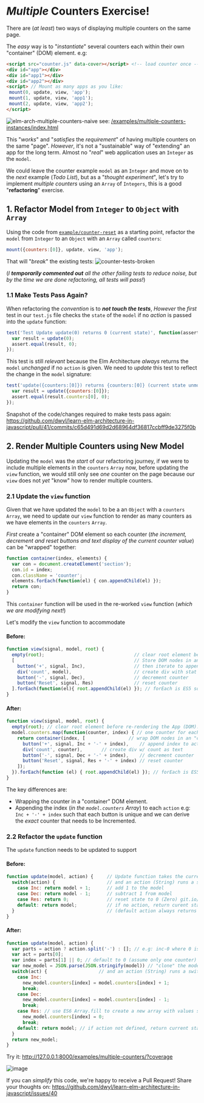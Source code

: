 # _Multiple_ Counters Exercise!

There are (_at least_) two ways
of displaying multiple counters on the same page.

The _easy_ way is to "_instantiate_" several counters
each within their own "container" (DOM) element. e.g: <br />
```html
<script src="counter.js" data-cover></script> <!-- load counter once -->
<div id="app"></div>
<div id="app1"></div>
<div id="app2"></div>
<script> // Mount as many apps as you like:
 mount(0, update, view, 'app');
 mount(1, update, view, 'app1');
 mount(2, update, view, 'app2');
</script>
```

![elm-arch-multiple-counters-naive](https://user-images.githubusercontent.com/194400/41302789-5299bd5e-6e63-11e8-8006-84313c54a24c.png)
see:
[/examples/multiple-counters-instances/index.html](https://github.com/dwyl/learn-elm-architecture-in-javascript/blob/master/examples/multiple-counters-instances/index.html)


This "_works_" and "_satisfies_ the _requirement_"
of having multiple counters on the same "page".
_However_, it's not a "sustainable" way of "extending" an app for the long term.
Almost no "_real_" web application uses an `Integer` as the `model`.

We could leave the counter example `model` as an `Integer`
and move on to the _next_ example (_Todo List_),
but as a "_thought experiment_",
let's try to implement _multiple counters_ using an `Array` of `Integers`,
this is a good "**refactoring**" exercise.



## 1. Refactor Model from `Integer` to `Object` with `Array`

Using the code from
[`example/counter-reset`](https://github.com/dwyl/learn-elm-architecture-in-javascript/tree/master/examples/counter-reset)
as a starting point,
refactor the `model` from `Integer` to an `Object` with an `Array`
called  `counters`: <br />
```js
mount({counters:[0]}, update, view, 'app');
```

That will "_break_" the existing tests:
![counter-tests-broken](https://user-images.githubusercontent.com/194400/41207245-f49b8caa-6d09-11e8-9fb9-ee9509e8b56b.png)

(_I **temporarily commented out** all the other failing tests
  to reduce noise, but by the time we are done refactoring,
  all tests will pass!_)

### 1.1 Make Tests Pass Again?

When refactoring the _convention_ is to ***not touch the tests***,
_However_ the _first_ test in our `test.js` file checks the `state`
of the `model` if no _action_ is passed into the `update` function:
```js
test('Test Update update(0) returns 0 (current state)', function(assert) {
  var result = update(0);
  assert.equal(result, 0);
});
```
This test is still _relevant_ because the Elm Architecture _always_
returns the `model` _unchanged_ if no `action` is given.
We need to _update_ this test to reflect the change in the `model` signature:
```js
test('update({counters:[0]}) returns {counters:[0]} (current state unmodified)', function(assert) {
  var result = update({counters:[0]});
  assert.equal(result.counters[0], 0);
});
```

Snapshot of the code/changes required to make tests pass again:
https://github.com/dwyl/learn-elm-architecture-in-javascript/pull/41/commits/c65d491d69d2d68964df36817ccbff9de3275f0b



## 2. Render Multiple Counters using New Model

Updating the `model` was the _start_ of our refactoring journey,
if we were to include multiple elements in the `counters` `Array`
now, before updating the `view` function,
we would still only see _one_
counter on the page because our `view`
does not _yet_ "know" how to render multiple counters.


### 2.1 Update the `view` function

Given that we have updated the `model` to be a an `Object`
with a `counters` `Array`, we need to update our `view` function
to render as many counters as we have elements
in the `counters` `Array`.

_First_ create a "container" DOM element so each counter
(_the increment, decrement and reset buttons
  and text display of the current counter value_)
can be "wrapped" together:

```js
function container(index, elements) {
  var con = document.createElement('section');
  con.id = index;
  con.className = 'counter';
  elements.forEach(function(el) { con.appendChild(el) });
  return con;
}
```

This `container` function will be used
in the re-worked `view` function (_which we are modifying next!_)

Let's modify the `view` function to accommodate

#### Before:

```js
function view(signal, model, root) {
  empty(root);                                 // clear root element before
  [                                            // Store DOM nodes in an array
    button('+', signal, Inc),                  // then iterate to append them
    div('count', model),                       // create div with stat as text
    button('-', signal, Dec),                  // decrement counter
    button('Reset', signal, Res)               // reset counter
  ].forEach(function(el){ root.appendChild(el) }); // forEach is ES5 so IE9+
}
```

#### After:

```js
function view(signal, model, root) {
  empty(root); // clear root element before re-rendering the App (DOM).
  model.counters.map(function(counter, index) { // one counter for each
    return container(index, [                // wrap DOM nodes in an "container"
      button('+', signal, Inc + '-' + index),    // append index to action
      div('count', counter),       // create div w/ count as text
      button('-', signal, Dec + '-' + index),    // decrement counter
      button('Reset', signal, Res + '-' + index) // reset counter
    ]);
  }).forEach(function (el) { root.appendChild(el) }); // forEach is ES5 so IE9+
}
```
The key differences are:
+ Wrapping the counter in a "container" DOM element.
+ Appending the index (_in the `model.counters` Array_)
to each `action` e.g: `Inc + '-' + index`
such that each button is unique and we can derive the
_exact_ counter that needs to be Incremented.


### 2.2 Refactor the `update` function

The `update` function needs to be updated to support

#### Before:

```js
function update(model, action) {     // Update function takes the current state
  switch(action) {                   // and an action (String) runs a switch
    case Inc: return model + 1;      // add 1 to the model
    case Dec: return model - 1;      // subtract 1 from model
    case Res: return 0;              // reset state to 0 (Zero) git.io/v9KJk
    default: return model;           // if no action, return curent state.
  }                                  // (default action always returns current)
}
```

#### After:

```js
function update(model, action) {
  var parts = action ? action.split('-') : []; // e.g: inc-0 where 0 is the counter "id"
  var act = parts[0];
  var index = parts[1] || 0; // default to 0 (assume only one counter)
  var new_model = JSON.parse(JSON.stringify(model)) // "clone" the model
  switch(act) {                   // and an action (String) runs a switch
    case Inc:
      new_model.counters[index] = model.counters[index] + 1;
      break;
    case Dec:
      new_model.counters[index] = model.counters[index] - 1;
      break;
    case Res: // use ES6 Array.fill to create a new array with values set to 0:
      new_model.counters[index] = 0;
      break;
    default: return model; // if action not defined, return current state.
  }
  return new_model;
}
```

Try it: http://127.0.0.1:8000/examples/multiple-counters/?coverage

![image](https://user-images.githubusercontent.com/194400/41462055-7b7158a4-7089-11e8-829e-cc8f0d9ba74a.png)


If you can _simplify_ this code,
we're happy to receive a Pull Request!
Share your thoughts on:
https://github.com/dwyl/learn-elm-architecture-in-javascript/issues/40
